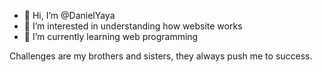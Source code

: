 - 👋 Hi, I’m @DanielYaya
- 👀 I’m interested in understanding how website works
- 🌱 I’m currently learning web programming

Challenges are my brothers and sisters, they always push me to success.

<!---
DanielYaya/DanielYaya is a ✨ special ✨ repository because its `README.md` (this file) appears on your GitHub profile.
You can click the Preview link to take a look at your changes.
--->
